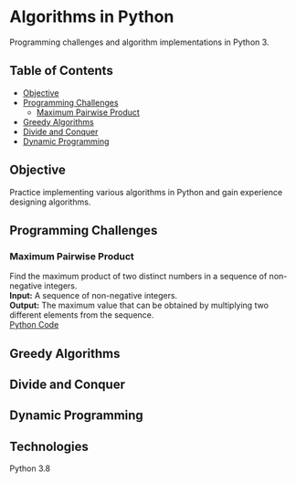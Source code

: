 # Algorithms in Python
Programming challenges and algorithm implementations in Python 3.

## Table of Contents
* [Objective](#objective)
* [Programming Challenges](#programming-challenges)
  - [Maximum Pairwise Product](#maximum-pairwise-product)
* [Greedy Algorithms](#greedy-algorithms)
* [Divide and Conquer](#divide-and-conquer)
* [Dynamic Programming](#dynamic-programming)

## Objective
Practice implementing various algorithms in Python and gain experience designing algorithms.

## Programming Challenges

### Maximum Pairwise Product
Find the maximum product of two distinct numbers in a sequence of non-negative integers.  
**Input:** A sequence of non-negative integers.  
**Output:** The maximum value that can be obtained by multiplying two different elements from the sequence.  
[Python Code](max_pairwise_product.py "max_pairwise_product.py")

## Greedy Algorithms

## Divide and Conquer

## Dynamic Programming

## Technologies
Python 3.8
